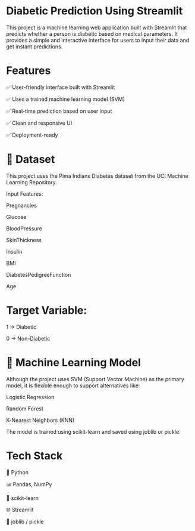 # Diabetic Prediction Using Streamlit
This project is a machine learning web application built with Streamlit that predicts whether a person is diabetic based on medical parameters. It provides a simple and interactive interface for users to input their data and get instant predictions.

# Features
✅ User-friendly interface built with Streamlit

✅ Uses a trained machine learning model (SVM)

✅ Real-time prediction based on user input

✅ Clean and responsive UI

✅ Deployment-ready

# 📁 Dataset
This project uses the Pima Indians Diabetes dataset from the UCI Machine Learning Repository.

Input Features:

Pregnancies

Glucose

BloodPressure

SkinThickness

Insulin

BMI

DiabetesPedigreeFunction

Age

# Target Variable:

1 → Diabetic

0 → Non-Diabetic

# 🧠 Machine Learning Model
Although the project uses SVM (Support Vector Machine) as the primary model, it is flexible enough to support alternatives like:

Logistic Regression

Random Forest

K-Nearest Neighbors (KNN)

The model is trained using scikit-learn and saved using joblib or pickle.

#  Tech Stack
🐍 Python

📊 Pandas, NumPy

🤖 scikit-learn

🌐 Streamlit

💾 joblib / pickle
